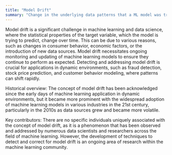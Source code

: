 ```yaml
---
title: "Model Drift"
summary: "Change in the underlying data patterns that a ML model was trained on, leading to a decrease in the model's accuracy and effectiveness over time."
---
```

Model drift is a significant challenge in machine learning and data science, where the statistical properties of the target variable, which the model is trying to predict, change over time. This can be due to various reasons, such as changes in consumer behavior, economic factors, or the introduction of new data sources. Model drift necessitates ongoing monitoring and updating of machine learning models to ensure they continue to perform as expected. Detecting and addressing model drift is crucial for applications in dynamic environments, such as fraud detection, stock price prediction, and customer behavior modeling, where patterns can shift rapidly.

Historical overview: The concept of model drift has been acknowledged since the early days of machine learning application in dynamic environments, but it became more prominent with the widespread adoption of machine learning models in various industries in the 21st century, particularly in the 2010s as data sources grew and became more volatile.

Key contributors: There are no specific individuals uniquely associated with the concept of model drift, as it is a phenomenon that has been observed and addressed by numerous data scientists and researchers across the field of machine learning. However, the development of techniques to detect and correct for model drift is an ongoing area of research within the machine learning community.

